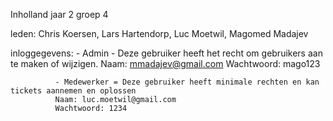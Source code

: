 Inholland jaar 2 groep 4

leden: Chris Koersen, Lars Hartendorp, Luc Moetwil, Magomed Madajev

inloggegevens:
              - Admin - Deze gebruiker heeft het recht om gebruikers aan te maken of wijzigen.
              Naam: mmadajev@gmail.com
              Wachtwoord: mago123
              
              - Medewerker = Deze gebruiker heeft minimale rechten en kan tickets aannemen en oplossen
              Naam: luc.moetwil@gmail.com
              Wachtwoord: 1234
